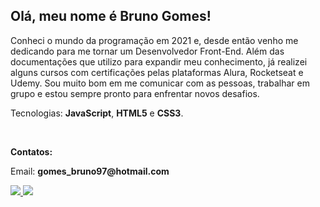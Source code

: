 ## Olá, meu nome é Bruno Gomes!

<p align="left"> 

 Conheci o mundo da programação em 2021 e, desde então venho me dedicando para me tornar um Desenvolvedor Front-End. Além das documentações que utilizo para expandir meu conhecimento, já realizei alguns cursos com certificações pelas plataformas Alura, Rocketseat e Udemy. Sou muito bom em me comunicar com as pessoas, trabalhar em grupo e estou sempre pronto para enfrentar novos desafios.
</p>

<p align="left">
  Tecnologias: <strong>JavaScript</strong>, <strong>HTML5</strong> e <strong>CSS3</strong>.
</p>


<br>

<p align="left">
<strong>Contatos:</strong>
</p>

<p align="left">
  Email: <strong>gomes_bruno97@hotmail.com</strong>
</p>

<p align="left">
  <a href="https://www.instagram.com/_brunogs/" alt="Instagram">
    <img src="https://img.shields.io/badge/-Instagram-828389?style=for-the-badge&logo=Instagram&logoColor=FFFFFF&link=https:https://www.instagram.com/_brunogs/"/>
  </a>
  <a href="https://www.linkedin.com/in/brunogs97/" alt="Linkedin">
    <img src="https://img.shields.io/badge/-Linkedin-02a8d3?style=for-the-badge&logo=Linkedin&logoColor=FFFFFF&link=https://www.linkedin.com/in/brunogs97/"/>
  </a>
</p>
